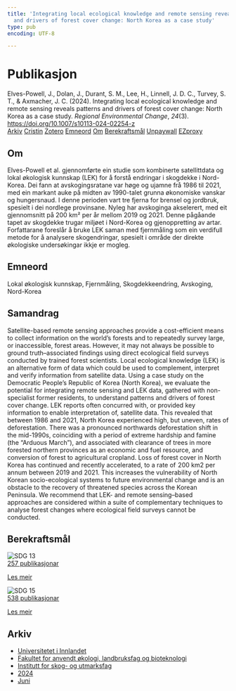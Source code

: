```yaml
---
title: 'Integrating local ecological knowledge and remote sensing reveals patterns
  and drivers of forest cover change: North Korea as a case study'
type: pub
encoding: UTF-8

---
```

<h1>Publikasjon</h1>
<article id="csl-bib-container-UJS9XMMV" class="csl-bib-container">
  <div class="csl-bib-body"> <div class="csl-entry">Elves-Powell, J., Dolan, J., Durant, S. M., Lee, H., Linnell, J. D. C., Turvey, S. T., &#38; Axmacher, J. C. (2024). Integrating local ecological knowledge and remote sensing reveals patterns and drivers of forest cover change: North Korea as a case study. <i>Regional Environmental Change</i>, <i>24</i>(3). <a href="https://doi.org/10.1007/s10113-024-02254-z">https://doi.org/10.1007/s10113-024-02254-z</a></div> </div>
  <div class="csl-bib-buttons">
    <a href="#taxonomy-article-UJS9XMMV" alt="archive" class="csl-bib-button">Arkiv</a>
    <a href="https://app.cristin.no/results/show.jsf?id=2276987" alt="Cristin" class="csl-bib-button">Cristin</a>
    <a href="http://zotero.org/groups/5881554/items/UJS9XMMV" alt="Zotero" class="csl-bib-button">Zotero</a>
    <a href="#keywords-article-UJS9XMMV" alt="keywords" class="csl-bib-button">Emneord</a>
    <a href="#about-article-UJS9XMMV" alt="about_pub" class="csl-bib-button">Om</a>
    <a href="#sdg-article-UJS9XMMV" alt="sdg" class="csl-bib-button">Berekraftsmål</a>
    <a href="https://link.springer.com/content/pdf/10.1007/s10113-024-02254-z.pdf" alt="Unpaywall" class="csl-bib-button">Unpaywall</a>
    <a href="https://link.springer.com/content/pdf/10.1007/s10113-024-02254-z.pdf" alt="EZproxy" class="csl-bib-button">EZproxy</a>
  </div>
  <div id="csl-bib-meta-container-UJS9XMMV"></div>
</article>
<div id="csl-bib-meta-UJS9XMMV" class="csl-bib-meta">
  <article id="about-article-UJS9XMMV" class="about_pub-article">
    <h1>Om</h1>
    Elves-Powell et al. gjennomførte ein studie som kombinerte satellittdata og lokal økologisk kunnskap (LEK) for å forstå endringar i skogdekke i Nord-Korea. Dei fann at avskogingsratane var høge og ujamne frå 1986 til 2021, med ein markant auke på midten av 1990-talet grunna økonomiske vanskar og hungersnaud. I denne perioden vart tre fjerna for brensel og jordbruk, spesielt i dei nordlege provinsane. Nyleg har avskoginga akselerert, med eit gjennomsnitt på 200 km² per år mellom 2019 og 2021. Denne pågåande tapet av skogdekke trugar miljøet i Nord-Korea og gjenoppretting av artar. Forfattarane foreslår å bruke LEK saman med fjernmåling som ein verdifull metode for å analysere skogendringar, spesielt i område der direkte økologiske undersøkingar ikkje er mogleg.
  </article>
  <article id="keywords-article-UJS9XMMV" class="keywords-article">
    <h1>Emneord</h1>
    Lokal økologisk kunnskap, Fjernmåling, Skogdekkeendring, Avskoging, Nord-Korea
  </article>
  <article id="abstract-article-UJS9XMMV" class="abstract-article">
    <h1>Samandrag</h1>
    Satellite-based remote sensing approaches provide a cost-efficient means to collect information on the world’s forests and to repeatedly survey large, or inaccessible, forest areas. However, it may not always be possible to ground truth–associated findings using direct ecological field surveys conducted by trained forest scientists. Local ecological knowledge (LEK) is an alternative form of data which could be used to complement, interpret and verify information from satellite data. Using a case study on the Democratic People’s Republic of Korea (North Korea), we evaluate the potential for integrating remote sensing and LEK data, gathered with non-specialist former residents, to understand patterns and drivers of forest cover change. LEK reports often concurred with, or provided key information to enable interpretation of, satellite data. This revealed that between 1986 and 2021, North Korea experienced high, but uneven, rates of deforestation. There was a pronounced northwards deforestation shift in the mid-1990s, coinciding with a period of extreme hardship and famine (the “Arduous March”), and associated with clearance of trees in more forested northern provinces as an economic and fuel resource, and conversion of forest to agricultural cropland. Loss of forest cover in North Korea has continued and recently accelerated, to a rate of  200 km2 per annum between 2019 and 2021. This increases the vulnerability of North Korean socio-ecological systems to future environmental change and is an obstacle to the recovery of threatened species across the Korean Peninsula. We recommend that LEK- and remote sensing–based approaches are considered within a suite of complementary techniques to analyse forest changes where ecological field surveys cannot be conducted.
  </article>
  <article id="sdg-article-UJS9XMMV" class="sdg-article">
    <h1>Berekraftsmål</h1>
    <div class="sdg-container"><div id="sdg13" class="sdg">
        <img src="{{< params subfolder >}}images/sdg/sdg13_nn.png" class="image" alt="SDG 13">
        <div class="sdg-overlay">
          <a href="{{< params subfolder >}}nn/archive/?sdg=13#archive" class="sdg-publication-count"><span>257</span> publikasjonar</a>
          <p><a href="https://fn.no/om-fn/fns-baerekraftsmaal/stoppe-klimaendringene?lang=nno-NO" class="sdg-read-more">Les meir</a></p>
        </div>
      </div> <div id="sdg15" class="sdg">
        <img src="{{< params subfolder >}}images/sdg/sdg15_nn.png" class="image" alt="SDG 15">
        <div class="sdg-overlay">
          <a href="{{< params subfolder >}}nn/archive/?sdg=15#archive" class="sdg-publication-count"><span>538</span> publikasjonar</a>
          <p><a href="https://fn.no/om-fn/fns-baerekraftsmaal/livet-paa-land?lang=nno-NO" class="sdg-read-more">Les meir</a></p>
        </div>
      </div></div>
  </article>
  <article id="taxonomy-article-UJS9XMMV" class="taxonomy-article">
    <h1>Arkiv</h1>
    <ul>
      <li><a href="{{< params subfolder >}}nn/archive/?key=3DCRN523">Universitetet i Innlandet</a></li>
      <li><a href="{{< params subfolder >}}nn/archive/?key=T77LXH6D">Fakultet for anvendt økologi, landbruksfag og bioteknologi</a></li>
      <li><a href="{{< params subfolder >}}nn/archive/?key=7TRARPE3">Institutt for skog- og utmarksfag</a></li>
      <li><a href="{{< params subfolder >}}nn/archive/?key=A4XX8HDP">2024</a></li>
      <li><a href="{{< params subfolder >}}nn/archive/?key=7J8SDQWC">Juni</a></li>
    </ul>
  </article>
</div>
